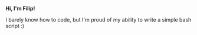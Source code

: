**Hi, I'm Filip!**

I barely know how to code, but I'm proud of my ability to write a simple bash script :)


